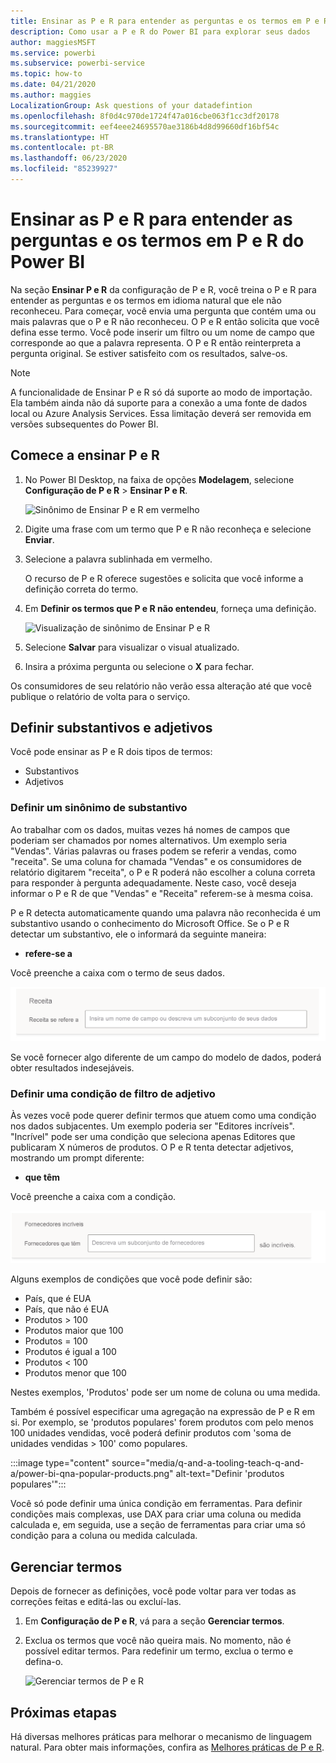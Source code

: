 ```yaml
---
title: Ensinar as P e R para entender as perguntas e os termos em P e R do Power BI
description: Como usar a P e R do Power BI para explorar seus dados
author: maggiesMSFT
ms.service: powerbi
ms.subservice: powerbi-service
ms.topic: how-to
ms.date: 04/21/2020
ms.author: maggies
LocalizationGroup: Ask questions of your datadefintion
ms.openlocfilehash: 8f0d4c970de1724f47a016cbe063f1cc3df20178
ms.sourcegitcommit: eef4eee24695570ae3186b4d8d99660df16bf54c
ms.translationtype: HT
ms.contentlocale: pt-BR
ms.lasthandoff: 06/23/2020
ms.locfileid: "85239927"
---
```

# <a name="teach-qa-to-understand-questions-and-terms-in-power-bi-qa"></a>Ensinar as P e R para entender as perguntas e os termos em P e R do Power BI

Na seção **Ensinar P e R** da configuração de P e R, você treina o P e R para entender as perguntas e os termos em idioma natural que ele não reconheceu. Para começar, você envia uma pergunta que contém uma ou mais palavras que o P e R não reconheceu. O P e R então solicita que você defina esse termo. Você pode inserir um filtro ou um nome de campo que corresponde ao que a palavra representa. O P e R então reinterpreta a pergunta original. Se estiver satisfeito com os resultados, salve-os.

> [!NOTE]
> A funcionalidade de Ensinar P e R só dá suporte ao modo de importação. Ela também ainda não dá suporte para a conexão a uma fonte de dados local ou Azure Analysis Services. Essa limitação deverá ser removida em versões subsequentes do Power BI.

## <a name="start-to-teach-qa"></a>Comece a ensinar P e R

1. No Power BI Desktop, na faixa de opções **Modelagem**, selecione **Configuração de P e R** > **Ensinar P e R**.

    ![Sinônimo de Ensinar P e R em vermelho](media/q-and-a-tooling-teach-q-and-a/qna-tooling-teach-synonym-red.png)

2. Digite uma frase com um termo que P e R não reconheça e selecione **Enviar**.

3. Selecione a palavra sublinhada em vermelho. 

    O recurso de P e R oferece sugestões e solicita que você informe a definição correta do termo. 
    
3. Em **Definir os termos que P e R não entendeu**, forneça uma definição.

    ![Visualização de sinônimo de Ensinar P e R](media/q-and-a-tooling-teach-q-and-a/qna-tooling-teach-fixpreview.png)

4. Selecione **Salvar** para visualizar o visual atualizado.

5. Insira a próxima pergunta ou selecione o **X** para fechar.

Os consumidores de seu relatório não verão essa alteração até que você publique o relatório de volta para o serviço.

## <a name="define-nouns-and-adjectives"></a>Definir substantivos e adjetivos

Você pode ensinar as P e R dois tipos de termos:

- Substantivos
- Adjetivos

### <a name="define-a-noun-synonym"></a>Definir um sinônimo de substantivo

Ao trabalhar com os dados, muitas vezes há nomes de campos que poderiam ser chamados por nomes alternativos. Um exemplo seria "Vendas". Várias palavras ou frases podem se referir a vendas, como "receita". Se uma coluna for chamada "Vendas" e os consumidores de relatório digitarem "receita", o P e R poderá não escolher a coluna correta para responder à pergunta adequadamente. Neste caso, você deseja informar o P e R de que "Vendas" e "Receita" referem-se à mesma coisa.

P e R detecta automaticamente quando uma palavra não reconhecida é um substantivo usando o conhecimento do Microsoft Office. Se o P e R detectar um substantivo, ele o informará da seguinte maneira:

- <your term> **refere-se a** 

Você preenche a caixa com o termo de seus dados.

![Aviso de sinônimo de Ensinar P e R](media/q-and-a-tooling-teach-q-and-a/qna-tooling-synonym-prompt.png)

Se você fornecer algo diferente de um campo do modelo de dados, poderá obter resultados indesejáveis.

### <a name="define-an-adjective-filter-condition"></a>Definir uma condição de filtro de adjetivo

Às vezes você pode querer definir termos que atuem como uma condição nos dados subjacentes. Um exemplo poderia ser "Editores incríveis". "Incrível" pode ser uma condição que seleciona apenas Editores que publicaram X números de produtos. O P e R tenta detectar adjetivos, mostrando um prompt diferente:

- <field name> **que têm**  

Você preenche a caixa com a condição.

![Aviso de sinônimo de Ensinar P e R](media/q-and-a-tooling-teach-q-and-a/qna-tooling-adjectives.png)

Alguns exemplos de condições que você pode definir são:

- País, que é EUA
- País, que não é EUA
- Produtos > 100
- Produtos maior que 100
- Produtos = 100
- Produtos é igual a 100
- Produtos < 100
- Produtos menor que 100

Nestes exemplos, 'Produtos' pode ser um nome de coluna ou uma medida. 

Também é possível especificar uma agregação na expressão de P e R em si. Por exemplo, se 'produtos populares' forem produtos com pelo menos 100 unidades vendidas, você poderá definir produtos com 'soma de unidades vendidas > 100' como populares.  

:::image type="content" source="media/q-and-a-tooling-teach-q-and-a/power-bi-qna-popular-products.png" alt-text="Definir 'produtos populares'":::

Você só pode definir uma única condição em ferramentas. Para definir condições mais complexas, use DAX para criar uma coluna ou medida calculada e, em seguida, use a seção de ferramentas para criar uma só condição para a coluna ou medida calculada.

## <a name="manage-terms"></a>Gerenciar termos

Depois de fornecer as definições, você pode voltar para ver todas as correções feitas e editá-las ou excluí-las. 

1. Em **Configuração de P e R**, vá para a seção **Gerenciar termos**.

2. Exclua os termos que você não queira mais. No momento, não é possível editar termos. Para redefinir um termo, exclua o termo e defina-o.

    ![Gerenciar termos de P e R](media/q-and-a-tooling-teach-q-and-a/qna-manage-terms.png)

## <a name="next-steps"></a>Próximas etapas

Há diversas melhores práticas para melhorar o mecanismo de linguagem natural. Para obter mais informações, confira as [Melhores práticas de P e R](q-and-a-best-practices.md).
